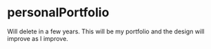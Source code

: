 # personalPortfolio
Will delete in a few years. This will be my portfolio and the design will improve as I improve.
